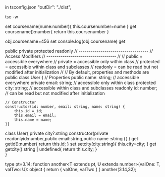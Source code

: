 in tsconfig.json "outDir": "./dist",

tsc -w 

set coursename(nume:number){
    this.coursenumber=nume
}
get coursename():number{
    return this.coursenumber
}


obj.coursename=456 set
console.log(obj.coursename) get 


public private protected readonly
// -----------------------------------
// Access Modifiers
// -----------------------------------
//
// public = accessible everywhere
// private = accessible only within class
// protected = accessible within class and subclasses
// readonly = can be read but not modified after initialization
//
// By default, properties and methods are public
class User {
    // Properties
    public name: string; // accessible everywhere
    private email: string; // accessible only within class
    protected city: string; // accessible within class and subclasses
    readonly id: number; // can be read but not modified after initialization

    // Constructor      
    constructor(id: number, email: string, name: string) {
        this.id = id;
        this.email = email;
        this.name = name;
    }}

class User{
    private city?:string
    constructor(private readonlyid:number,public email:string,public name :string ){
    }
    get getid():number{
        return this.id;
    }
    set setcity(city:string){
        this.city=city;
    } 
    get getcity():string | undefined{
        return this.city;
    }    
}


type pt=3.14;
function another<T extends pt, U extends number>(valOne: T, valTwo: U): object {
    return {
        valOne,
        valTwo
    }
}
another(3.14,32);